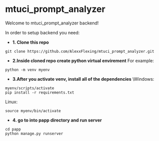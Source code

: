 # mtuci_prompt_analyzer
Welcome to mtuci_prompt_analyzer backend!

In order to setup backend you need:

 - **1. Clone this repo**
```
git clone https://github.com/AlexxFlexing/mtuci_prompt_analyzer.git
```
 - **2.Inside cloned repo create python virtual envirement**
  For example:
```
python -m venv myenv
```
- **3.After you activate venv, install all of the dependencies**
\\Windows:
```
myenv/scripts/activate
pip install -r requirements.txt
```
Linux:
```
source myenv/bin/activate
```
- **4. go to into papp directory and run server**
```
cd papp
python manage.py runserver
```
